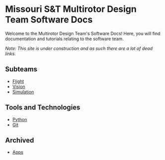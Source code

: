 # Missouri S&T Multirotor Design Team Software Docs

Welcome to the Multirotor Design Team's Software Docs! Here, you will find documentation and tutorials relating to the software team.

*Note: This site is under construction and as such there are a lot of dead links.*

## Subteams

- [Flight](/docs/flight/)
- [Vision](/docs/vision/)
- [Simulation](/docs/simulation/)

## Tools and Technologies

- [Python](/docs/python/)
- [Git](/docs/git/)

## Archived

- [Apps](/docs/apps/)
